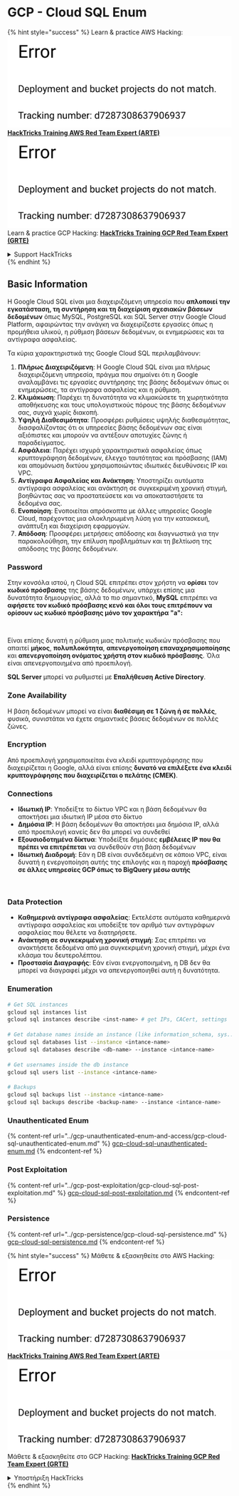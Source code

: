 # GCP - Cloud SQL Enum

{% hint style="success" %}
Learn & practice AWS Hacking:<img src="../../../.gitbook/assets/image (1) (1).png" alt="" data-size="line">[**HackTricks Training AWS Red Team Expert (ARTE)**](https://training.hacktricks.xyz/courses/arte)<img src="../../../.gitbook/assets/image (1) (1).png" alt="" data-size="line">\
Learn & practice GCP Hacking: <img src="../../../.gitbook/assets/image (2).png" alt="" data-size="line">[**HackTricks Training GCP Red Team Expert (GRTE)**<img src="../../../.gitbook/assets/image (2).png" alt="" data-size="line">](https://training.hacktricks.xyz/courses/grte)

<details>

<summary>Support HackTricks</summary>

* Check the [**subscription plans**](https://github.com/sponsors/carlospolop)!
* **Join the** 💬 [**Discord group**](https://discord.gg/hRep4RUj7f) or the [**telegram group**](https://t.me/peass) or **follow** us on **Twitter** 🐦 [**@hacktricks\_live**](https://twitter.com/hacktricks\_live)**.**
* **Share hacking tricks by submitting PRs to the** [**HackTricks**](https://github.com/carlospolop/hacktricks) and [**HackTricks Cloud**](https://github.com/carlospolop/hacktricks-cloud) github repos.

</details>
{% endhint %}

## Basic Information

Η Google Cloud SQL είναι μια διαχειριζόμενη υπηρεσία που **απλοποιεί την εγκατάσταση, τη συντήρηση και τη διαχείριση σχεσιακών βάσεων δεδομένων** όπως MySQL, PostgreSQL και SQL Server στην Google Cloud Platform, αφαιρώντας την ανάγκη να διαχειρίζεστε εργασίες όπως η προμήθεια υλικού, η ρύθμιση βάσεων δεδομένων, οι ενημερώσεις και τα αντίγραφα ασφαλείας.

Τα κύρια χαρακτηριστικά της Google Cloud SQL περιλαμβάνουν:

1. **Πλήρως Διαχειριζόμενη**: Η Google Cloud SQL είναι μια πλήρως διαχειριζόμενη υπηρεσία, πράγμα που σημαίνει ότι η Google αναλαμβάνει τις εργασίες συντήρησης της βάσης δεδομένων όπως οι ενημερώσεις, τα αντίγραφα ασφαλείας και η ρύθμιση.
2. **Κλιμάκωση**: Παρέχει τη δυνατότητα να κλιμακώσετε τη χωρητικότητα αποθήκευσης και τους υπολογιστικούς πόρους της βάσης δεδομένων σας, συχνά χωρίς διακοπή.
3. **Υψηλή Διαθεσιμότητα**: Προσφέρει ρυθμίσεις υψηλής διαθεσιμότητας, διασφαλίζοντας ότι οι υπηρεσίες βάσης δεδομένων σας είναι αξιόπιστες και μπορούν να αντέξουν αποτυχίες ζώνης ή παραδείγματος.
4. **Ασφάλεια**: Παρέχει ισχυρά χαρακτηριστικά ασφαλείας όπως κρυπτογράφηση δεδομένων, έλεγχο ταυτότητας και πρόσβασης (IAM) και απομόνωση δικτύου χρησιμοποιώντας ιδιωτικές διευθύνσεις IP και VPC.
5. **Αντίγραφα Ασφαλείας και Ανάκτηση**: Υποστηρίζει αυτόματα αντίγραφα ασφαλείας και ανάκτηση σε συγκεκριμένη χρονική στιγμή, βοηθώντας σας να προστατεύσετε και να αποκαταστήσετε τα δεδομένα σας.
6. **Ενοποίηση**: Ενοποιείται απρόσκοπτα με άλλες υπηρεσίες Google Cloud, παρέχοντας μια ολοκληρωμένη λύση για την κατασκευή, ανάπτυξη και διαχείριση εφαρμογών.
7. **Απόδοση**: Προσφέρει μετρήσεις απόδοσης και διαγνωστικά για την παρακολούθηση, την επίλυση προβλημάτων και τη βελτίωση της απόδοσης της βάσης δεδομένων.

### Password

Στην κονσόλα ιστού, η Cloud SQL επιτρέπει στον χρήστη να **ορίσει** τον **κωδικό πρόσβασης** της βάσης δεδομένων, υπάρχει επίσης μια δυνατότητα δημιουργίας, αλλά το πιο σημαντικό, **MySQL** επιτρέπει να **αφήσετε τον κωδικό πρόσβασης κενό και όλοι τους επιτρέπουν να ορίσουν ως κωδικό πρόσβασης μόνο τον χαρακτήρα "a":**

<figure><img src="../../../.gitbook/assets/image (14).png" alt=""><figcaption></figcaption></figure>

Είναι επίσης δυνατή η ρύθμιση μιας πολιτικής κωδικών πρόσβασης που απαιτεί **μήκος**, **πολυπλοκότητα**, **απενεργοποίηση επαναχρησιμοποίησης** και **απενεργοποίηση ονόματος χρήστη στον κωδικό πρόσβασης**. Όλα είναι απενεργοποιημένα από προεπιλογή.

**SQL Server** μπορεί να ρυθμιστεί με **Επαλήθευση Active Directory**.

### Zone Availability

Η βάση δεδομένων μπορεί να είναι **διαθέσιμη σε 1 ζώνη ή σε πολλές**, φυσικά, συνιστάται να έχετε σημαντικές βάσεις δεδομένων σε πολλές ζώνες.

### Encryption

Από προεπιλογή χρησιμοποιείται ένα κλειδί κρυπτογράφησης που διαχειρίζεται η Google, αλλά είναι επίσης **δυνατό να επιλέξετε ένα κλειδί κρυπτογράφησης που διαχειρίζεται ο πελάτης (CMEK)**.

### Connections

* **Ιδιωτική IP**: Υποδείξτε το δίκτυο VPC και η βάση δεδομένων θα αποκτήσει μια ιδιωτική IP μέσα στο δίκτυο
* **Δημόσια IP**: Η βάση δεδομένων θα αποκτήσει μια δημόσια IP, αλλά από προεπιλογή κανείς δεν θα μπορεί να συνδεθεί
* **Εξουσιοδοτημένα δίκτυα**: Υποδείξτε δημόσιες **εμβέλειες IP που θα πρέπει να επιτρέπεται** να συνδεθούν στη βάση δεδομένων
* **Ιδιωτική Διαδρομή**: Εάν η DB είναι συνδεδεμένη σε κάποιο VPC, είναι δυνατή η ενεργοποίηση αυτής της επιλογής και η παροχή **πρόσβασης σε άλλες υπηρεσίες GCP όπως το BigQuery μέσω αυτής**

<figure><img src="../../../.gitbook/assets/image (15).png" alt=""><figcaption></figcaption></figure>

### Data Protection

* **Καθημερινά αντίγραφα ασφαλείας**: Εκτελέστε αυτόματα καθημερινά αντίγραφα ασφαλείας και υποδείξτε τον αριθμό των αντιγράφων ασφαλείας που θέλετε να διατηρήσετε.
* **Ανάκτηση σε συγκεκριμένη χρονική στιγμή**: Σας επιτρέπει να ανακτήσετε δεδομένα από μια συγκεκριμένη χρονική στιγμή, μέχρι ένα κλάσμα του δευτερολέπτου.
* **Προστασία Διαγραφής**: Εάν είναι ενεργοποιημένη, η DB δεν θα μπορεί να διαγραφεί μέχρι να απενεργοποιηθεί αυτή η δυνατότητα.

### Enumeration
```bash
# Get SQL instances
gcloud sql instances list
gcloud sql instances describe <inst-name> # get IPs, CACert, settings

# Get database names inside an instance (like information_schema, sys...)
gcloud sql databases list --instance <intance-name>
gcloud sql databases describe <db-name> --instance <intance-name>

# Get usernames inside the db instance
gcloud sql users list --instance <intance-name>

# Backups
gcloud sql backups list --instance <intance-name>
gcloud sql backups describe <backup-name> --instance <intance-name>
```
### Unauthenticated Enum

{% content-ref url="../gcp-unauthenticated-enum-and-access/gcp-cloud-sql-unauthenticated-enum.md" %}
[gcp-cloud-sql-unauthenticated-enum.md](../gcp-unauthenticated-enum-and-access/gcp-cloud-sql-unauthenticated-enum.md)
{% endcontent-ref %}

### Post Exploitation

{% content-ref url="../gcp-post-exploitation/gcp-cloud-sql-post-exploitation.md" %}
[gcp-cloud-sql-post-exploitation.md](../gcp-post-exploitation/gcp-cloud-sql-post-exploitation.md)
{% endcontent-ref %}

### Persistence

{% content-ref url="../gcp-persistence/gcp-cloud-sql-persistence.md" %}
[gcp-cloud-sql-persistence.md](../gcp-persistence/gcp-cloud-sql-persistence.md)
{% endcontent-ref %}

{% hint style="success" %}
Μάθετε & εξασκηθείτε στο AWS Hacking:<img src="../../../.gitbook/assets/image (1) (1).png" alt="" data-size="line">[**HackTricks Training AWS Red Team Expert (ARTE)**](https://training.hacktricks.xyz/courses/arte)<img src="../../../.gitbook/assets/image (1) (1).png" alt="" data-size="line">\
Μάθετε & εξασκηθείτε στο GCP Hacking: <img src="../../../.gitbook/assets/image (2).png" alt="" data-size="line">[**HackTricks Training GCP Red Team Expert (GRTE)**<img src="../../../.gitbook/assets/image (2).png" alt="" data-size="line">](https://training.hacktricks.xyz/courses/grte)

<details>

<summary>Υποστήριξη HackTricks</summary>

* Ελέγξτε τα [**σχέδια συνδρομής**](https://github.com/sponsors/carlospolop)!
* **Εγγραφείτε στην** 💬 [**ομάδα Discord**](https://discord.gg/hRep4RUj7f) ή στην [**ομάδα telegram**](https://t.me/peass) ή **ακολουθήστε** μας στο **Twitter** 🐦 [**@hacktricks\_live**](https://twitter.com/hacktricks\_live)**.**
* **Μοιραστείτε κόλπα hacking υποβάλλοντας PRs στα** [**HackTricks**](https://github.com/carlospolop/hacktricks) και [**HackTricks Cloud**](https://github.com/carlospolop/hacktricks-cloud) github repos.

</details>
{% endhint %}
